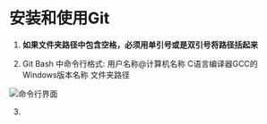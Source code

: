 # 安装和使用Git

1. **如果文件夹路径中包含空格，必须用单引号或是双引号将路径括起来**

2. Git Bash 中命令行格式: 用户名称@计算机名称 C语言编译器GCC的Windows版本名称 文件夹路径

![命令行界面](https://user-images.githubusercontent.com/27407218/101880463-ecac9580-3bcd-11eb-9ce8-39d18d383a61.png)

3.


